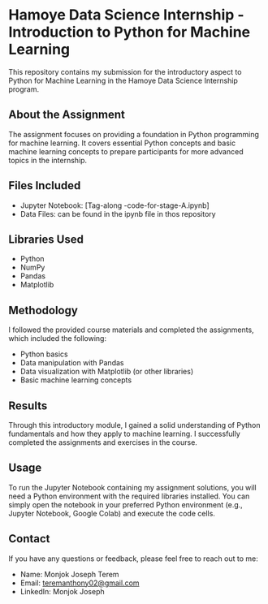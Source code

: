 # Hamoye Data Science Internship - Introduction to Python for Machine Learning

This repository contains my submission for the introductory aspect to Python for Machine Learning in the Hamoye Data Science Internship program.

## About the Assignment

The assignment focuses on providing a foundation in Python programming for machine learning. It covers essential Python concepts and basic machine learning concepts to prepare participants for more advanced topics in the internship.

## Files Included

- Jupyter Notebook: [Tag-along -code-for-stage-A.ipynb]
- Data Files: can be found in the ipynb file in thos repository 

## Libraries Used

- Python
- NumPy
- Pandas
- Matplotlib

## Methodology

I followed the provided course materials and completed the assignments, which included the following:
- Python basics
- Data manipulation with Pandas
- Data visualization with Matplotlib (or other libraries)
- Basic machine learning concepts

## Results

Through this introductory module, I gained a solid understanding of Python fundamentals and how they apply to machine learning. I successfully completed the assignments and exercises in the course.

## Usage

To run the Jupyter Notebook containing my assignment solutions, you will need a Python environment with the required libraries installed. You can simply open the notebook in your preferred Python environment (e.g., Jupyter Notebook, Google Colab) and execute the code cells.

## Contact

If you have any questions or feedback, please feel free to reach out to me:

- Name: Monjok Joseph Terem 
- Email: teremanthony02@gmail.com
- LinkedIn: Monjok Joseph
